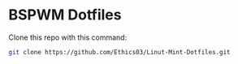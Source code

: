 # BSPWM Dotfiles

Clone this repo with this command:

```bash
git clone https://github.com/Ethics03/Linut-Mint-Dotfiles.git

